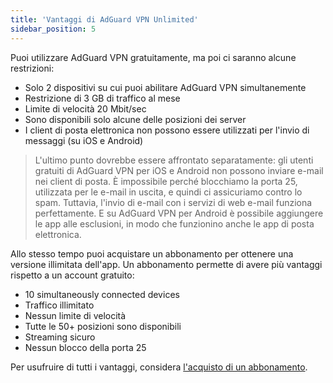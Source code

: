 ```yaml
---
title: 'Vantaggi di AdGuard VPN Unlimited'
sidebar_position: 5
---
```

 
Puoi utilizzare AdGuard VPN gratuitamente, ma poi ci saranno alcune restrizioni:

* Solo 2 dispositivi su cui puoi abilitare AdGuard VPN simultanemente
* Restrizione di 3 GB di traffico al mese
* Limite di velocità 20 Mbit/sec
* Sono disponibili solo alcune delle posizioni dei server
* I client di posta elettronica non possono essere utilizzati per l'invio di messaggi (su iOS e Android)

> L'ultimo punto dovrebbe essere affrontato separatamente: gli utenti gratuiti di AdGuard VPN per iOS e Android non possono inviare e-mail nei client di posta. È impossibile perché blocchiamo la porta 25, utilizzata per le e-mail in uscita, e quindi ci assicuriamo contro lo spam. Tuttavia, l'invio di e-mail con i servizi di web e-mail funziona perfettamente. E su AdGuard VPN per Android è possibile aggiungere le app alle esclusioni, in modo che funzionino anche le app di posta elettronica.

Allo stesso tempo puoi acquistare un abbonamento per ottenere una versione illimitata dell'app. Un abbonamento permette di avere più vantaggi rispetto a un account gratuito:

* 10 simultaneously connected devices
* Traffico illimitato
* Nessun limite di velocità
* Tutte le 50+ posizioni sono disponibili
* Streaming sicuro
* Nessun blocco della porta 25

Per usufruire di tutti i vantaggi, considera [l'acquisto di un abbonamento](subscription.md).
